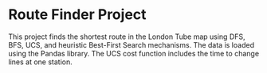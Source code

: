 # Route Finder Project
This project finds the shortest route in the London Tube map using DFS, BFS, UCS, and heuristic Best-First Search mechanisms. The data is loaded using the Pandas library. The UCS cost function includes the time to change lines at one station.
